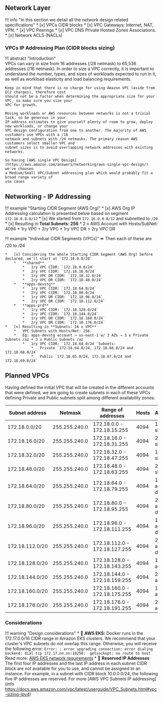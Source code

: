 ## Network Layer

!!! info "In this section we detail all the network design related specifications"
    * [x] VPCs CIDR blocks
    * [x] VPC Gateways:  Internet, NAT, VPN.
    * [x] VPC Peerings
    * [x] VPC DNS Private Hosted Zones Associations.
    * [x] Network ACLS (NACLs)

### VPCs IP Addressing Plan (CIDR blocks sizing)

!!! abstract "Introduction"  
    VPCs can vary in size from 16 addresses (/28 netmask) to 65,536 addresses (/16 netmask). 
    In order to size a VPC correctly, it is important to understand the number, types, and sizes of workloads 
    expected to run in it, as well as workload elasticity and load balancing requirements. 
    
    Keep in mind that there is no charge for using Amazon VPC (aside from EC2 charges), therefore cost 
    should not be a factor when determining the appropriate size for your VPC, so make sure you size your 
    VPC for growth.
    
    Moving workloads or AWS resources between networks is not a trivial task, so be generous in your 
    IP address estimates to give yourself plenty of room to grow, deploy new workloads, or change your 
    VPC design configuration from one to another. The majority of AWS customers use VPCs with a /16 
    netmask and subnets with /24 netmasks. The primary reason AWS customers select smaller VPC and 
    subnet sizes is to avoid overlapping network addresses with existing networks. 

    So having [AWS single VPC Design](https://aws.amazon.com/answers/networking/aws-single-vpc-design/) we've choosen
    a Medium/Small VPC/Subnet addressing plan which would probably fit a broad range variety of
    use cases

## Networking - IP Addressing

!!! example "Starting CIDR Segment (AWS Org)"
    * [x] AWS Org IP Addressing calculation is presented below based on segment `172.16.0.0.0/12`
    * [x] We started from `172.16.0.0.0/12` and subnetted to `/20`
    * [x] Resulting in **Total Subnets: 256**
        *   2 x AWS Account with Hosts/SubNet: 4094
        *   1ry VPC + 2ry VPC
        *   1ry VPC DR + 2ry VPC DR


!!! example "Individual CIDR Segments (VPCs)"
    :fast_forward: Then each of these are /20 to /24
       
    *   [x] Considering the whole Starting CIDR Segment (AWS Org) before declared, we'll start at `172.18.0.0/20`
        *   **shared**
            *   1ry VPC CIDR: `172.18.0.0/24`
            *   2ry VPC CIDR: `172.18.16.0/24`
            *   1ry VPC DR CIDR: `172.18.32.0/24`
            *   2ry VPC DR CIDR: `172.18.48.0/24`
        *   **apps-devstg**
            *   1ry VPC CIDR: `172.18.64.0/24`
            *   2ry VPC CIDR: `172.18.80.0/24`
            *   1ry VPC DR CIDR: `172.18.96.0/24`
            *   2ry VPC DR CIDR: `172.18.112.0/24`
        *   **apps-prd**
            *   1ry VPC CIDR: `172.18.128.0/24`
            *   2ry VPC CIDR: `172.18.144.0/24`
            *   1ry VPC DR CIDR: `172.18.160.0/24`
            *   2ry VPC DR CIDR: `172.18.176.0/24`            
    *   [x] Resulting in **Subnets: 16 x VPC**
        *   VPC Subnets with Hosts/Net: 256.
        *   Eg: apps-devstg account → us-east-1 w/ 3 AZs → 3 x Private Subnets /az + 3 x Public Subnets /az
            *   1ry VPC CIDR: `172.18.64.0/24 `Subnets:
                *   Private `172.18.64.0/24, 172.18.66.0/24 and 172.18.68.0/24`
                *   Public `172.18.65.0/24, 172.18.67.0/24 and 172.18.69.0/24`

## Planned VPCs 

Having defined the initial VPC that will be created in the different accounts that were defined, we are going to create
subnets in each of these VPCs defining Private and Public subnets split among different availability zones:
    
| Subnet address   | Netmask       | Range of addresses             | Hosts | Assignment             |
|------------------|---------------|--------------------------------|-------|------------------------|
| 172.18.0.0/20    | 255.255.240.0 | 172.18.0.0  - 172.18.15.255    | 4094  | 1ry VPC: shared        |
| 172.18.16.0/20   | 255.255.240.0 | 172.18.16.0  - 172.18.31.255   | 4094  | 2ry VPC: shared        |
| 172.18.32.0/20   | 255.255.240.0 | 172.18.32.0  - 172.18.47.255   | 4094  | 1ry VPC DR: shared     |
| 172.18.48.0/20   | 255.255.240.0 | 172.18.48.0  - 172.18.63.255   | 4094  | 2ry VPC DR: shared     |
| 172.18.64.0/20   | 255.255.240.0 | 172.18.64.0  - 172.18.79.255   | 4094  | 1ry VPC: apps-devstg   |
| 172.18.80.0/20   | 255.255.240.0 | 172.18.80.0  - 172.18.95.255   | 4094  | 2ry VPC: apps-devstg   |
| 172.18.96.0/20   | 255.255.240.0 | 172.18.96.0  - 172.18.111.255  | 4094  | 1ry VPC DR: apps-devstg|
| 172.18.112.0/20  | 255.255.240.0 | 172.18.112.0  - 172.18.127.255 | 4094  | 2ry VPC DR: apps-devstg|
| 172.18.128.0/20  | 255.255.240.0 | 172.18.128.0  - 172.18.143.255 | 4094  | 1ry VPC: apps-prd      |
| 172.18.144.0/20  | 255.255.240.0 | 172.18.144.0  - 172.18.159.255 | 4094  | 2ry VPC: apps-prd      |
| 172.18.160.0/20  | 255.255.240.0 | 172.18.160.0  - 172.18.175.255 | 4094  | 1ry VPC DR: apps-prd   |
| 172.18.176.0/20  | 255.255.240.0 | 172.18.176.0  - 172.18.191.255 | 4094  | 2ry VPC DR: apps-prd   |

### Considerations

!!! warning "Design considerations"
    * :ledger: **AWS EKS:** Docker runs in the 172.17.0.0/16 CIDR range in Amazon EKS clusters. 
      We recommend that your cluster's VPC subnets do not overlap this range. Otherwise, you will 
      receive the following error:
      ```
      Error: : error upgrading connection: error dialing backend: dial tcp 172.17.nn.nn:10250: 
      getsockopt: no route to host
      ```
      Read more: [AWS EKS network requirements](https://docs.aws.amazon.com/eks/latest/userguide/network_reqs.html)
    * :ledger: **Reserved IP Addresses**
    The first four IP addresses and the last IP address in each subnet CIDR block are not available for you to use, 
    and cannot be assigned to an instance. For example, in a subnet with CIDR block 10.0.0.0/24, the following five IP 
    addresses are reserved. For more [AWS VPC Subnets IP addressing](info https://docs.aws.amazon.com/vpc/latest/userguide/VPC_Subnets.html#vpc-sizing-ipv4)
